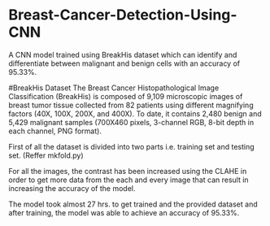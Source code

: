 # Breast-Cancer-Detection-Using-CNN
A CNN model trained using BreakHis dataset which can identify  and differentiate between malignant and benign cells with an accuracy of 95.33%.

#BreakHis Dataset
The Breast Cancer Histopathological Image Classification (BreakHis) is  composed of 9,109 microscopic images of breast tumor tissue collected from 82 patients using different magnifying factors (40X, 100X, 200X, and 400X).
To date, it contains 2,480  benign and 5,429 malignant samples (700X460 pixels, 3-channel RGB, 8-bit depth in each channel, PNG format).

First of all the dataset is divided into two parts i.e. training set and testing set. (Reffer mkfold.py)

For all the images, the contrast has been increased using the CLAHE in order to get more data from the each and every image that can result in increasing the accuracy of the model.

The model took almost 27 hrs. to get trained and the provided dataset and after training, the model was able to achieve an accuracy of 95.33%.
